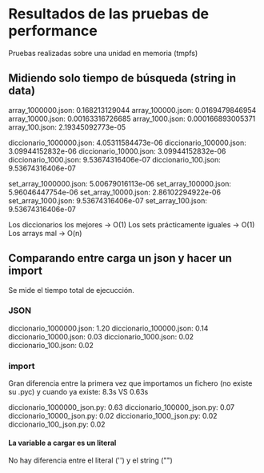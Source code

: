 # Resultados de las pruebas de performance

Pruebas realizadas sobre una unidad en memoria (tmpfs)

## Midiendo solo tiempo de búsqueda (string in data)

array_1000000.json: 0.168213129044
array_100000.json: 0.0169479846954
array_10000.json: 0.00163316726685
array_1000.json: 0.000166893005371
array_100.json: 2.19345092773e-05

diccionario_1000000.json: 4.05311584473e-06
diccionario_100000.json: 3.09944152832e-06
diccionario_10000.json: 3.09944152832e-06
diccionario_1000.json: 9.53674316406e-07
diccionario_100.json: 9.53674316406e-07

set_array_1000000.json: 5.00679016113e-06
set_array_100000.json: 5.96046447754e-06
set_array_10000.json: 2.86102294922e-06
set_array_1000.json: 9.53674316406e-07
set_array_100.json: 9.53674316406e-07


Los diccionarios los mejores -> O(1)
Los sets prácticamente iguales -> O(1)
Los arrays mal -> O(n)


## Comparando entre carga un json y hacer un import
Se mide el tiempo total de ejecucción.

### JSON
diccionario_1000000.json: 1.20
diccionario_100000.json: 0.14
diccionario_10000.json: 0.03
diccionario_1000.json: 0.02
diccionario_100.json: 0.02

### import
Gran diferencia entre la primera vez que importamos un fichero (no existe su .pyc) y cuando ya existe: 8.3s VS 0.63s

diccionario_1000000_json.py: 0.63
diccionario_100000_json.py: 0.07
diccionario_10000_json.py: 0.02
diccionario_1000_json.py: 0.02
diccionario_100_json.py: 0.02

#### La variable a cargar es un literal
No hay diferencia entre el literal ('') y el string ("")

